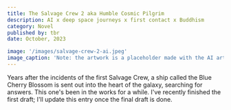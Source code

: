 ```yaml
---
title: The Salvage Crew 2 aka Humble Cosmic Pilgrim
description: AI x deep space journeys x first contact x Buddhism 
category: Novel
published by: tbr
date: October, 2023

image: '/images/salvage-crew-2-ai.jpeg'
image_caption: 'Note: the artwork is a placeholder made with the AI art app Wonder, with no edits from me. It is therefore not subject to copyright. It will be swapped out for proper commissioned artwork on release.'
---
```



Years after the incidents of the first Salvage Crew, a ship called the Blue Cherry Blossom is sent out into the heart of the galaxy, searching for answers. 
This one's been in the works for a while. I've recently finished the first draft; I'll update this entry once the final draft is done.
